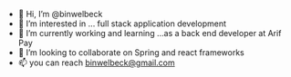 - 👋 Hi, I’m @binwelbeck
- 👀 I’m interested in ... full stack application development
- 🌱 I’m currently working and learning ...as a back end developer at Arif Pay 
- 💞️ I’m looking to collaborate on Spring and react frameworks
- 📫 you can reach binwelbeck@gmail.com

<!---
binwelbeck/binwelbeck is a ✨ special ✨ repository because its `README.md` (this file) appears on your GitHub profile.
You can click the Preview link to take a look at your changes.
--->
